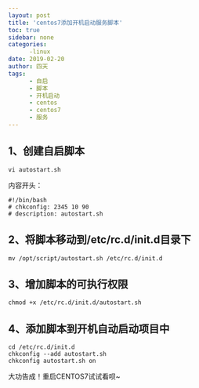 ```yaml
---
layout: post
title: 'centos7添加开机启动服务脚本'
toc: true
sidebar: none
categories:
      -linux
date: 2019-02-20
author: 四天
tags: 
      - 自启
      - 脚本
      - 开机启动
      - centos
      - centos7
      - 服务 
---
```


## 1、创建自启脚本 ##
<pre><code class="language-css">vi autostart.sh </code></pre> 
内容开头：  
<pre><code class="language-css">#!/bin/bash  
# chkconfig: 2345 10 90   
# description: autostart.sh</code></pre>
## 2、将脚本移动到/etc/rc.d/init.d目录下 ##
<pre><code class="language-css">mv /opt/script/autostart.sh /etc/rc.d/init.d</code></pre>
## 3、增加脚本的可执行权限 ##
<pre><code class="language-css">chmod +x /etc/rc.d/init.d/autostart.sh</code></pre>
## 4、添加脚本到开机自动启动项目中 ##
<pre><code class="language-css">cd /etc/rc.d/init.d  
chkconfig --add autostart.sh  
chkconfig autostart.sh on</code></pre>
大功告成！重启CENTOS7试试看呗~